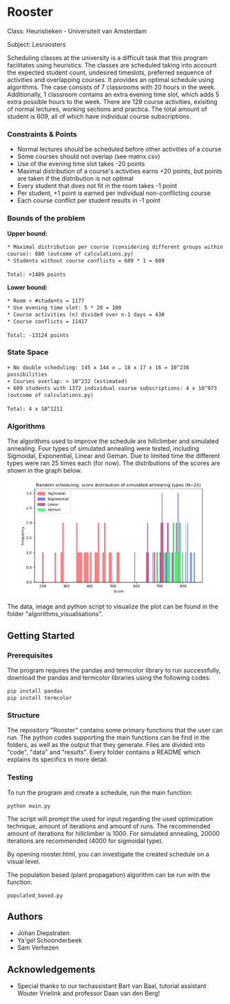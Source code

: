 # Rooster
Class: Heuristieken - Universiteit van Amsterdam

Subject: Lesroosters

Scheduling classes at the university is a difficult task that this program facilitates using heuristics. The classes are scheduled taking into account the expected student count, undesired timeslots, preferred sequence of activities and overlapping courses. It provides an optimal schedule using algorithms. The case consists of 7 classrooms with 20 hours in the week. Additionally, 1 classroom contains an extra evening time slot, which adds 5 extra possible hours to the week. There are 129 course activities, exisiting of normal lectures, working sections and practica. The total amount of student is 609, all of which have individual course subscriptions.

### Constraints & Points
* Normal lectures should be scheduled before other activities of a course
* Some courses should not overlap (see matrix.csv)
* Use of the evening time slot takes -20 points
* Maximal distribution of a course's activities earns +20 points, but points are taken if the distribution is not optimal
* Every student that does not fit in the room takes -1 point
* Per student, +1 point is earned per individual non-conflicting course
* Each course conflict per student results in -1 point

### Bounds of the problem
**Upper bound:**

    * Maximal distribution per course (considering different groups within course): 880 (outcome of calculations.py)
    * Students without course conflicts = 609 * 1 = 609

    Total: +1489 points

**Lower bound:**

    * Room < #students = 1177
    * Use evening time slot: 5 * 20 = 100
    * Course activities (n) divided over n-1 days = 430
    * Course conflicts = 11417

    Total: -13124 points

### State Space
    + No double scheduling: 145 x 144 x … 18 x 17 x 16 = 10^238 possibilities 
    + Courses overlap: > 10^232 (estimated)
    + 609 students with 1372 individual course subscriptions: 4 x 10^973 (outcome of calculations.py)

    Total: 4 x 10^1211

### Algorithms
The algorithms used to improve the schedule are hillclimber and simulated annealing. Four types of simulated annealing were tested, including Sigmoidal, Exponential, Linear and Geman. Due to limited time the different types were ran 25 times each (for now). The distributions of the scores are shown in the graph below.
 ![alt text](https://github.com/samverh/Rooster/blob/master/results/sim_annealing_types.png "Simulated Annealing Types")
 
 The data, image and python script to visualize the plot can be found in the folder "algorithms_visualisations".

## Getting Started
### Prerequisites
The program requires the pandas and termcolor library to run successfully, download the pandas and termcolor libraries using the following codes:

```
pip install pandas
pip install termcolor
```

### Structure
The repository "Rooster" contains some primary functions that the user can run. The python codes supporting the main functions can be find in the folders, as well as the output that they generate. Files are divided into "code", "data" and "results". Every folder contains a README which explains its specifics in more detail.

### Testing
To run the program and create a schedule, run the main function:
```
python main.py
```
The script will prompt the used for input regarding the used optimization technique, amount of iterations and amount of runs. The recommended amount of iterations for hillclimber is 1000. For simulated annealing, 20000 iterations are recommended (4000 for sigmoidal type).

By opening rooster.html, you can investigate the created schedule on a visual level.

The population based (plant propagation) algorithm can be run with the function:
```
populated_based.py
```

## Authors
* Johan Diepstraten
* Ya'gel Schoonderbeek
* Sam Verhezen

## Acknowledgements
* Special thanks to our techassistant Bart van Baal, tutorial assistant Wouter Vrielink and professor Daan van den Berg!
